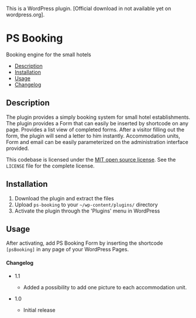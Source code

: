 This is a WordPress plugin. [Official download in not available yet on wordpress.org].

# PS Booking

Booking engine for the small hotels

* [Description](#description)
* [Installation](#installation)
* [Usage](#usage)
* [Changelog](#changelog)

## Description

The plugin provides a simply booking system for small hotel establishments. The plugin provides a Form that can easily be inserted by shortcode on any page. Provides a list view of completed forms. After a visitor filling out the form, the plugin will send a letter to him instantly. Accommodation units, Form and email can be easily parameterized on the administration interface provided.

This codebase is licensed under the [MIT open source license](http://opensource.org/licenses/MIT). See the ``LICENSE`` file for the complete license.

## Installation

1. Download the plugin and extract the files
2. Upload `ps-booking` to your `~/wp-content/plugins/` directory
3. Activate the plugin through the 'Plugins' menu in WordPress

## Usage

After activating, add PS Booking Form by inserting the shortcode ``[psBooking]`` in any page of your WordPress Pages. 

#### Changelog

* 1.1
  * Added a possibility to add one picture to each accommodation unit.
  
* 1.0
  * Initial release
